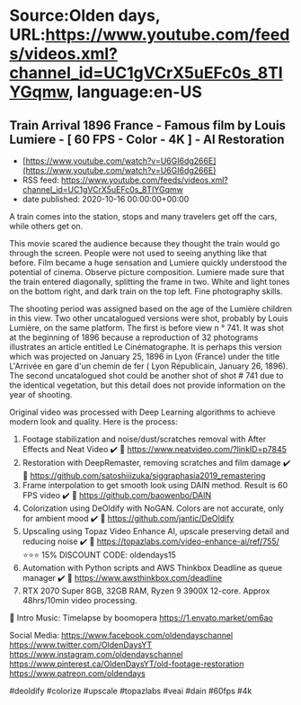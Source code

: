 # Source:Olden days, URL:https://www.youtube.com/feeds/videos.xml?channel_id=UC1gVCrX5uEFc0s_8TIYGqmw, language:en-US

## Train Arrival 1896 France - Famous film by Louis Lumiere - [ 60 FPS - Color - 4K ] - AI Restoration
 - [https://www.youtube.com/watch?v=U6GI6dg266E](https://www.youtube.com/watch?v=U6GI6dg266E)
 - RSS feed: https://www.youtube.com/feeds/videos.xml?channel_id=UC1gVCrX5uEFc0s_8TIYGqmw
 - date published: 2020-10-16 00:00:00+00:00

A train comes into the station, stops and many travelers get off the cars, while others get on.

This movie scared the audience because they thought the train would go through the screen. People were not used to seeing anything like that before. Film became a huge sensation and Lumiere quickly understood the potential of cinema. Observe picture composition. Lumiere made sure that the train entered diagonally, splitting the frame in two. White and light tones on the bottom right, and dark train on the top left. Fine photography skills.  

The shooting period was assigned based on the age of the Lumière children in this view. Two other uncatalogued versions were shot, probably by Louis Lumière, on the same platform. The first is before view n ° 741. It was shot at the beginning of 1896 because a reproduction of 32 photograms illustrates an article entitled Le Cinématographe. It is perhaps this version which was projected on January 25, 1896 in Lyon (France) under the title L'Arrivée en gare d'un chemin de fer ( Lyon Républicain, January 26, 1896). The second uncatalogued shot could be another shot of shot # 741 due to the identical vegetation, but this detail does not provide information on the year of shooting.

Original video was processed with Deep Learning algorithms to achieve modern look and quality. Here is the process:

1. Footage stabilization and noise/dust/scratches removal with After Effects and Neat Video ✔️
🔗 https://www.neatvideo.com/?linkID=p7845
2. Restoration with DeepRemaster, removing scratches and film damage ✔️
🔗 https://github.com/satoshiiizuka/siggraphasia2019_remastering
3. Frame interpolation to get smooth look using DAIN method. Result is 60 FPS video ✔️
🔗 https://github.com/baowenbo/DAIN
4. Colorization using DeOldify with NoGAN. Colors are not accurate, only for ambient mood ✔️
🔗 https://github.com/jantic/DeOldify
5. Upscaling using Topaz Video Enhance AI, upscale preserving detail and reducing noise ✔️
🔗 https://topazlabs.com/video-enhance-ai/ref/755/
⭐⭐⭐ 15% DISCOUNT CODE: oldendays15
6. Automation with Python scripts and AWS Thinkbox Deadline as queue manager ✔️
🔗 https://www.awsthinkbox.com/deadline
7. RTX 2070 Super 8GB, 32GB RAM, Ryzen 9 3900X 12-core. Approx 48hrs/10min video processing.

🎵 Intro Music:
Timelapse by boomopera
https://1.envato.market/om6ao

Social Media:
https://www.facebook.com/oldendayschannel
https://www.twitter.com/OldenDaysYT
https://www.instagram.com/oldendayschannel
https://www.pinterest.ca/OldenDaysYT/old-footage-restoration
https://www.patreon.com/oldendays

#deoldify #colorize #upscale #topazlabs #veai #dain #60fps #4k

